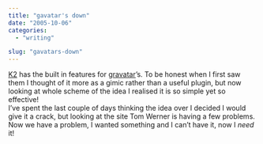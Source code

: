 ```yaml
---
title: "gavatar's down"
date: "2005-10-06"
categories: 
  - "writing"

slug: "gavatars-down"
---
```


[K2](https://binarybonasi.com/wordpress/ks/) has the built in features for [gravatar](https://www.gravatar.com)’s. To be honest when I first saw them I thought of it more as a gimic rather than a useful plugin, but now looking at whole scheme of the idea I realised it is so simple yet so effective!  
I’ve spent the last couple of days thinking the idea over I decided I would give it a crack, but looking at the site Tom Werner is having a few problems. Now we have a problem, I wanted something and I can’t have it, now I _need_ it!
